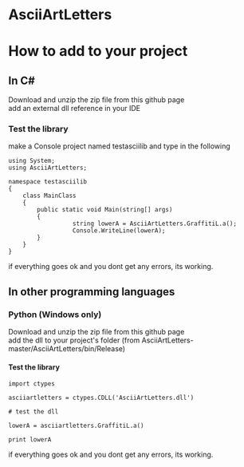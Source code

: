 # AsciiArtLetters

# How to add to your project 
## In C#
Download and unzip the zip file from this github page <br />
add an external dll reference in your IDE <br />
### Test the library
make a Console project named testasciilib and type in the following <br />
```
using System;
using AsciiArtLetters;

namespace testasciilib
{
    class MainClass
    {
        public static void Main(string[] args)
        {
			      string lowerA = AsciiArtLetters.GraffitiL.a();
			      Console.WriteLine(lowerA);  
        }
    }
}
```
if everything goes ok and you dont get any errors, its working.
## In other programming languages
### Python (Windows only)
Download and unzip the zip file from this github page <br />
add the dll to your project's folder (from AsciiArtLetters-master/AsciiArtLetters/bin/Release)
#### Test the library
```
import ctypes

asciiartletters = ctypes.CDLL('AsciiArtLetters.dll')

# test the dll

lowerA = asciiartletters.GraffitiL.a()

print lowerA
```
if everything goes ok and you dont get any errors, its working.
